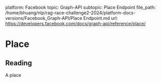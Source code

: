 platform: Facebook
topic: Graph-API
subtopic: Place Endpoint
file_path: /home/bhuang/nlp/rag-race-challenge2-2024/platform-docs-versions/Facebook_Graph-API/Place Endpoint.md
url: https://developers.facebook.com/docs/graph-api/reference/place/

# Place

## Reading

A place